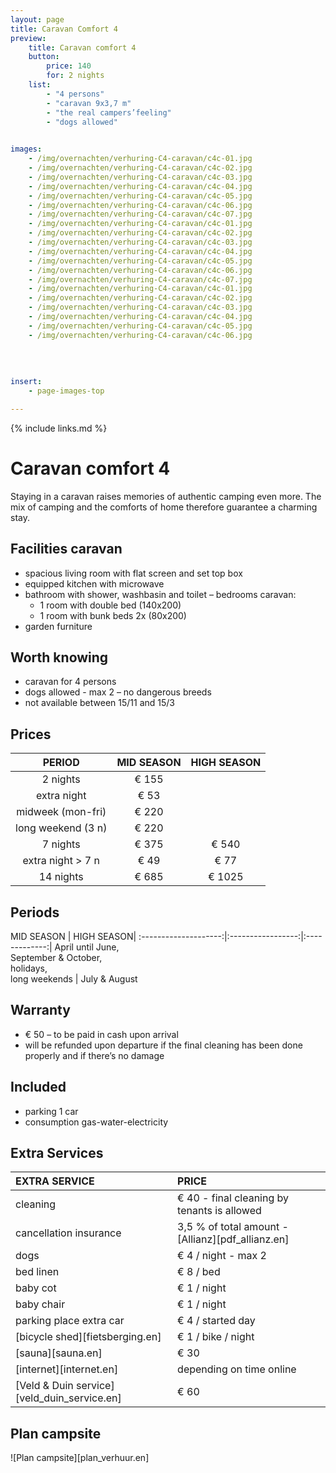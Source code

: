 ```yaml
---
layout: page
title: Caravan Comfort 4 
preview: 
    title: Caravan comfort 4 
    button:
        price: 140
        for: 2 nights
    list:
        - "4 persons"
        - "caravan 9x3,7 m"
        - "the real campers’feeling"
        - "dogs allowed"
        

images:
    - /img/overnachten/verhuring-C4-caravan/c4c-01.jpg
    - /img/overnachten/verhuring-C4-caravan/c4c-02.jpg
    - /img/overnachten/verhuring-C4-caravan/c4c-03.jpg
    - /img/overnachten/verhuring-C4-caravan/c4c-04.jpg
    - /img/overnachten/verhuring-C4-caravan/c4c-05.jpg
    - /img/overnachten/verhuring-C4-caravan/c4c-06.jpg
    - /img/overnachten/verhuring-C4-caravan/c4c-07.jpg
    - /img/overnachten/verhuring-C4-caravan/c4c-01.jpg
    - /img/overnachten/verhuring-C4-caravan/c4c-02.jpg
    - /img/overnachten/verhuring-C4-caravan/c4c-03.jpg
    - /img/overnachten/verhuring-C4-caravan/c4c-04.jpg
    - /img/overnachten/verhuring-C4-caravan/c4c-05.jpg
    - /img/overnachten/verhuring-C4-caravan/c4c-06.jpg
    - /img/overnachten/verhuring-C4-caravan/c4c-07.jpg
    - /img/overnachten/verhuring-C4-caravan/c4c-01.jpg
    - /img/overnachten/verhuring-C4-caravan/c4c-02.jpg
    - /img/overnachten/verhuring-C4-caravan/c4c-03.jpg
    - /img/overnachten/verhuring-C4-caravan/c4c-04.jpg
    - /img/overnachten/verhuring-C4-caravan/c4c-05.jpg
    - /img/overnachten/verhuring-C4-caravan/c4c-06.jpg
    
    
    
    
insert:
    - page-images-top

---
```


{% include links.md %}

# Caravan comfort 4 

Staying in a caravan raises memories of authentic camping even more. The mix of camping and the comforts of home therefore guarantee a charming stay.

## Facilities caravan
- spacious living room with flat screen and set top box
- equipped kitchen with microwave
- bathroom with shower, washbasin and toilet 
– bedrooms caravan:
    - 1 room with double bed (140x200)
    - 1 room with bunk beds 2x (80x200) 
- garden furniture
    
## Worth knowing
- caravan for 4 persons
- dogs allowed - max 2 – no dangerous breeds
- not available between 15/11 and 15/3

## Prices

PERIOD           | MID SEASON | HIGH SEASON |
:------------------:|:-------------:|:-----------:|
2 nights           |€ 155          |       
extra night         |€ 53           |           
midweek (mon-fri)   |€ 220          |
long weekend (3 n)| € 220       |
7 nights           |€ 375          | € 540
extra night > 7 n    |€ 49           | € 77
14 nights          |€ 685          | € 1025


## Periods

MID SEASON      |    HIGH SEASON|
:--------------------:|:-----------------:|:-------------:|
 April until June, <br>September & October, <br>holidays, <br>long weekends  | July & August

## Warranty
- € 50 – to be paid in cash upon arrival
- will be refunded upon departure if the final cleaning has been done properly and if there’s no damage 

## Included
- parking 1 car
- consumption gas-water-electricity


## Extra Services
EXTRA SERVICE               | PRICE
:-------------------|:-----------|
cleaning          | € 40 - final cleaning by tenants is allowed
cancellation insurance| 3,5 % of total amount - [Allianz][pdf_allianz.en] 
dogs               | € 4 / night - max 2
bed linen        | € 8 / bed
baby cot          | € 1 / night
baby chair         | € 1 / night
parking place extra car  | € 4 / started day
[bicycle shed][fietsberging.en]| € 1 / bike / night
[sauna][sauna.en]   | € 30
[internet][internet.en]| depending on time online
[Veld & Duin service][veld_duin_service.en]| € 60


## Plan campsite

![Plan campsite][plan_verhuur.en]